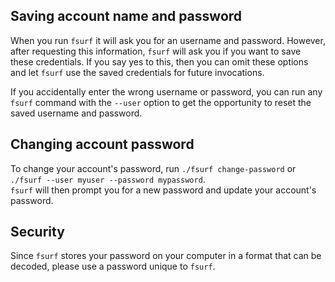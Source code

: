 [title]: - "Saving or changing user account information"
 
 
## Saving account name and password

When you run `fsurf` it will ask you for an username and password.  However,
after requesting this information, `fsurf` will ask you if you want to save
these credentials. If you say yes to this, then you can omit these options 
and let `fsurf` use the saved credentials for future invocations.

If you accidentally enter the wrong username or password, you can run any
`fsurf` command with the `--user` option to get the opportunity to reset 
the saved username and password.


## Changing account password

To change your account's password, run 
`./fsurf change-password` or `./fsurf --user myuser --password mypassword`.  
`fsurf` will then prompt you for a new password and update 
your account's password.

## Security 
Since `fsurf` stores your password on your computer in a format that
can be decoded, please use a password unique to `fsurf`.
